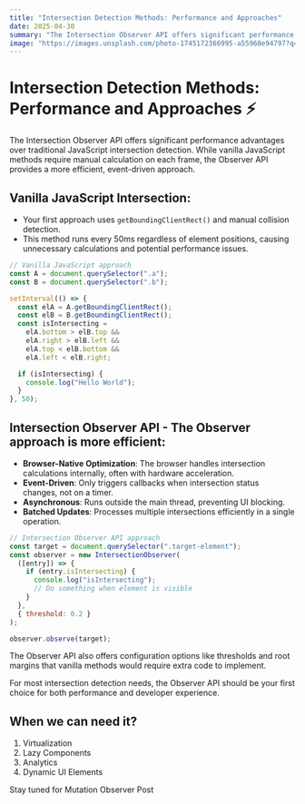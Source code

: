 ```yaml
---
title: "Intersection Detection Methods: Performance and Approaches"
date: 2025-04-30
summary: "The Intersection Observer API offers significant performance advantages over traditional JavaScript intersection detection. While vanilla JavaScript methods require manual calculation on each frame, the Observer API provides a more efficient, event-driven approach."
image: "https://images.unsplash.com/photo-1745172366995-a55968e94797?q=80&w=3540&auto=format&fit=crop&ixlib=rb-4.0.3&ixid=M3wxMjA3fDB8MHxwaG90by1wYWdlfHx8fGVufDB8fHx8fA%3D%3D"
---
```


# Intersection Detection Methods: Performance and Approaches ⚡️

The Intersection Observer API offers significant performance advantages over traditional JavaScript intersection detection. While vanilla JavaScript methods require manual calculation on each frame, the Observer API provides a more efficient, event-driven approach.

## Vanilla JavaScript Intersection:

- Your first approach uses `getBoundingClientRect()` and manual collision detection.
- This method runs every 50ms regardless of element positions, causing unnecessary calculations and potential performance issues.

```javascript
// Vanilla JavaScript approach
const A = document.querySelector(".a");
const B = document.querySelector(".b");

setInterval(() => {
  const elA = A.getBoundingClientRect();
  const elB = B.getBoundingClientRect();
  const isIntersecting =
    elA.bottom > elB.top &&
    elA.right > elB.left &&
    elA.top < elB.bottom &&
    elA.left < elB.right;

  if (isIntersecting) {
    console.log("Hello World");
  }
}, 50);
```

## Intersection Observer API - The Observer approach is more efficient:

- **Browser-Native Optimization**: The browser handles intersection calculations internally, often with hardware acceleration.
- **Event-Driven**: Only triggers callbacks when intersection status changes, not on a timer.
- **Asynchronous**: Runs outside the main thread, preventing UI blocking.
- **Batched Updates**: Processes multiple intersections efficiently in a single operation.

```javascript
// Intersection Observer API approach
const target = document.querySelector(".target-element");
const observer = new IntersectionObserver(
  ([entry]) => {
    if (entry.isIntersecting) {
      console.log("isIntersecting");
      // Do something when element is visible
    }
  },
  { threshold: 0.2 }
);

observer.observe(target);
```

The Observer API also offers configuration options like thresholds and root margins that vanilla methods would require extra code to implement.

For most intersection detection needs, the Observer API should be your first choice for both performance and developer experience.

## When we can need it?

1. Virtualization
2. Lazy Components
3. Analytics
4. Dynamic UI Elements

Stay tuned for Mutation Observer Post
